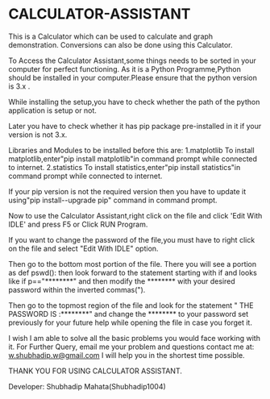 # CALCULATOR-ASSISTANT
This is a Calculator which can be used to calculate and graph demonstration. Conversions can also be done using this Calculator.

To Access the Calculator Assistant,some things needs to be sorted in your computer for perfect functioning.
As it is a Python Programme,Python should be installed in your computer.Please ensure that the python version is 3.x .

While installing the setup,you have to check whether the path of the python application is setup or not.

Later you have to check whether it has pip package pre-installed in it if your version is not 3.x.

Libraries and Modules to be installed before this are:
1.matplotlib
	To install matplotlib,enter"pip install matplotlib"in command prompt while connected to internet.
2.statistics
	To install statistics,enter"pip install statistics"in command prompt while connected to internet.

If your pip version is not the required version then you have to update it using"pip install--upgrade pip" command in command prompt. 


Now to use the Calculator Assistant,right click on the file and click 'Edit With IDLE' and press F5 or Click RUN Program. 


If you want to change the password of the file,you must have to right click on the file and select "Edit With IDLE" option. 

Then go to the bottom most portion of the file. There you will see a portion as def pswd(): 
	then look forward to the statement starting with if and looks like if p=="********" and then modify the ******** with your desired password within the inverted commas(").

Then go to the topmost region of the file and look for the statement 
			" THE PASSWORD IS :********" and change the ******** to your password set previously for your future help while opening the file in case you forget it.

I wish I am able to solve all the basic problems you would face working with it.
For Further Query, email me your problem and questions contact me at:
w.shubhadip.w@gmail.com
I will help you in the shortest time possible.

THANK YOU FOR USING CALCULATOR ASSISTANT.

Developer:
Shubhadip Mahata(Shubhadip1004)
